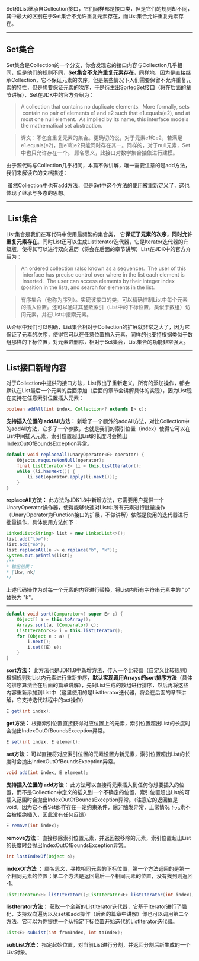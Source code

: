 Set和List继承自Collection接口，它们同样都是接口类，但是它们的规则却不同，其中最大的区别在于Set集合不允许重复元素存在，而List集合允许重复元素存在。

___

## Set集合

Set集合是Collection的一个分支，你会发现它的接口内容与Collection几乎相同，但是他们的规则不同，**Set集合不允许重复元素存在**，同样地，因为是直接继承Collection，它不保证元素的次序，但是某些情况下人们需要保留不允许重复元素的特性，但是想要保证元素的次序，于是衍生出SortedSet接口（将在后面的章节讲解），Set在JDK中的官方介绍为：

> A collection that contains no duplicate elements.  More formally, sets  contain no pair of elements e1 and e2 such that e1.equals(e2), and at most one null element.  As implied by its name, this interface models the mathematical set abstraction.

> 译文：不包含重复元素的集合。更确切的说，对于元素e1和e2，若满足e1.equals(e2)，则e1和e2只能同时存在其一。同样的，对于null元素，Set中也只允许存在一个。 顾名思义，此接口对数学集合抽象进行建模。 

由于源代码与Collection几乎相同，本篇不做讲解，唯一需要注意的是add方法，我们来解读它的文档描述：

 虽然Collection中也有add方法，但是Set中这个方法的使用被重新定义了，这也体现了继承与多态的思想。

___

##  List集合

List集合是我们在写代码中使用最频繁的集合类， 它**保证了元素的次序，同时允许重复元素存在**。同时List还可以生成ListIterator迭代器，它是Iterator迭代器的升级版，使得其可以进行双向遍历（将会在后面的章节讲解）List在JDK中的官方介绍为：

> An ordered collection (also known as a sequence).  The user of this  interface has precise control over where in the list each element is  inserted.  The user can access elements by their integer index (position in the list), and search for elements in the list.

> 有序集合（也称为序列）。实现该接口的类，可以精确控制List中每个元素的插入位置。还可以通过其整数索引（List中的下标位置，类似于数组）访问元素，并在List中搜索元素。 

从介绍中我们可以明确，List集合相对于Collection的扩展就非常之大了，因为它保证了元素的次序，使得它可以在任意位置插入元素，同样的也支持根据类似于数组那样的下标位置，对元素进删除，相对于Set集合，List集合的功能非常强大。 

___

## List接口新增内容

对于Collection中提供的接口方法，List做出了重新定义，所有的添加操作，都会默认在List最后一个元素的后面添加（后面的章节会讲解具体的实现），因为List现在支持在任意索引位置插入元素：

```java
boolean addAll(int index, Collection<? extends E> c);
```

 **支持插入位置的 addAll方法：** 新增了一个额外的addAll方法，对比Collection中的addAll方法，它多了一个参数，也就是我们的索引位置（index）使得它可以在List中间插入元素，索引位置超出List的长度时会抛出IndexOutOfBoundsException异常。

```java
default void replaceAll(UnaryOperator<E> operator) {
    Objects.requireNonNull(operator);
    final ListIterator<E> li = this.listIterator();
    while (li.hasNext()) {
        li.set(operator.apply(li.next()));
    }
}
```

**replaceAll方法：** 此方法为JDK1.8中新增方法，它需要用户提供一个UnaryOperator操作器，使得能够快速对List中所有元素进行批量操作（UnaryOperator为Function接口的扩展，不做讲解）依然是使用的迭代器进行批量操作，具体使用方法如下：

```java
LinkedList<String> list = new LinkedList<>();
list.add("lbw");
list.add("nb");
list.replaceAll(e -> e.replace("b", "k"));
System.out.println(list);
/**
* 输出结果：
* [lkw, nk]
*/
```

上述代码操作为对每一个元素的内容进行替换，将List内所有字符串元素中的 "b" 替换为 "k"。

___

```java
default void sort(Comparator<? super E> c) {
    Object[] a = this.toArray();
    Arrays.sort(a, (Comparator) c);
    ListIterator<E> i = this.listIterator();
    for (Object e : a) {
        i.next();
        i.set((E) e);
    }
}
```

**sort方法：** 此方法也是JDK1.8中新增方法，传入一个比较器（自定义比较规则）根据规则对List内元素进行重新排序，**默认实现调用Arrays的sort排序方法**（具体的排序算法会在后面的篇章讲解），先对List生成的数组进行排序，然后再将这些内容重新添加到List中（这里使用的是ListIterator迭代器，将会在后面的章节讲解，它支持迭代过程中的set操作）

```java
E get(int index);
```

**get方法：** 根据索引位置直接获得对应位置上的元素，索引位置超出List的长度时会抛出IndexOutOfBoundsException异常。

```java
E set(int index, E element);
```

**set方法：** 可以直接将对应索引位置的元素设置为新元素，索引位置超出List的长度时会抛出IndexOutOfBoundsException异常。

```java
void add(int index, E element);
```

**支持插入位置的 add方法：** 此方法可以直接将元素插入到任何你想要插入的位置，而不是Collection中定义的插入到一个不确定的位置，索引位置超出List的可插入范围时会抛出IndexOutOfBoundsException异常。（注意它的返回值是void，因为它不香Set那样存在一定约束条件，除非触发异常，正常情况下元素不会被拒绝插入，因此没有任何反馈）

```java
E remove(int index);
```

**remove方法：** 直接移除索引位置元素，并返回被移除的元素，索引位置超出List的长度时会抛出IndexOutOfBoundsException异常。

```java
int lastIndexOf(Object o);
```

**indexOf方法 ：** 顾名思义，寻找相同元素的下标位置，第一个方法返回的是第一个相同元素的位置；第二个方法是返回最后一个相同元素的位置，没有找到则返回 -1。

```java
ListIterator<E> listIterator();ListIterator<E> listIterator(int index);
```

**listIterator方法：** 获取一个全新的ListIterator迭代器，它基于Iterator进行了强化，支持双向遍历以及set和add操作（后面的篇章中讲解）你也可以调用第二个方法，它可以为你提供一个从指定下标位置开始迭代的ListIterator迭代器。

```java
List<E> subList(int fromIndex, int toIndex);
```

**subList方法：** 指定起始位置，对当前List进行分割，并返回分割后新生成的一个List对象。